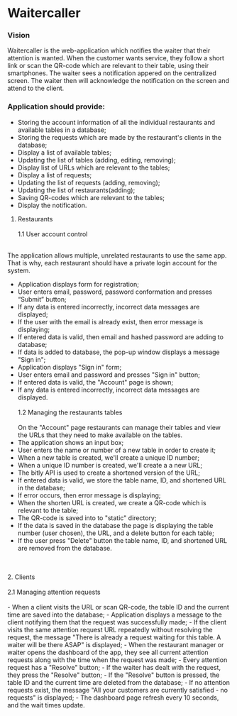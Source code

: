 # Waitercaller

### Vision
Waitercaller is the web-application which notifies the waiter that their attention is wanted. When the customer wants 
service, they follow a short link or scan the QR-code which are relevant to their table, using their smartphones.
The waiter sees a notification appered on the centralized screen. The waiter then will acknowledge the notification
on the screen and attend to the client.

### Application should provide:
- Storing the account information of all the individual restaurants and available tables in a database;
- Storing the requests which are made by the restaurant's clients in the database; 
- Display a list of available tables;
- Updating the list of tables (adding, editing, removing);
- Display list of URLs which are relevant to the tables;
- Display a list of requests;
- Updating the list of requests (adding, removing);
- Updating the list of restaurants(adding);
- Saving QR-codes which are relevant to the tables;
- Display the notification.

1. Restaurants
   <br>
   <br>
    1.1 User account control  
<br>
    The application allows multiple, unrelated restaurants to use the same app. That is why, each restaurant should have
   a private login account for the system. 
<br>

- Application displays form for registration;
- User enters email, password, password conformation and presses “Submit” button;
- If any data is entered incorrectly, incorrect data messages are displayed;
- If the user with the email is already exist, then error message is displaying;
- If entered data is valid, then email and hashed password are adding to database;
- If data is added to database, the pop-up window displays a message "Sign in";
- Application displays "Sign in" form;
- User enters email and password and presses "Sign in" button;
- If entered data is valid, the "Account" page is shown;
- If any data is entered incorrectly, incorrect data messages are displayed.  
    <br>
    1.2 Managing the restaurants tables
  <br>
  <br>
   On the "Account" page restaurants can manage their tables and view the URLs that they need to make
available on the tables.
  <br>
- The application shows an input box;
- User enters the name or number of a new table in order to create it;
- When a new table is created, we'll create a unique ID number;
- When a unique ID number is created, we'll create a a new URL;
- The bitly API is used to create a shortened version of the URL;
- If entered data is valid, we store the table name, ID, and shortened URL in the database;
- If error occurs, then error message is displaying;
- When the shorten URL is created, we create a QR-code which is relevant to the table;
- The QR-code is saved into to "static" directory;
- If the data is saved in the database the page is displaying the table number (user chosen), the URL, 
      and a delete button for each table;
- If the user press "Delete" button the table name, ID, and shortened URL are removed from the database.
<br>
<br>
2. Clients
<br>
<br>
  2.1 Managing attention requests
<br>
<br>
- When a client visits the URL or scan QR-code, the table ID and the current time are saved into the database;
- Application displays a message to the client notifying them that the request was successfully made;
- If the client visits the same attention request URL repeatedly without resolving the request, the message 
  "There is already a request waiting for this table. A waiter will be there ASAP" is displayed;
- When the restaurant manager or waiter opens the dashboard of the app, they see all current attention requests
  along with the time when the request was made;
- Every attention request has a "Resolve" button;
- If the waiter has dealt with the request, they press the "Resolve" button;
- If the "Resolve" button is pressed, the table ID and the current time are deleted from the database;
- If no attention requests exist, the message "All your customers are currently satisfied - no requests" is displayed;
- The dashboard page refresh every 10 seconds, and the wait times update.

